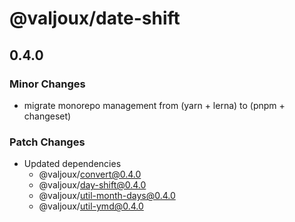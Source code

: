 # @valjoux/date-shift

## 0.4.0

### Minor Changes

- migrate monorepo management from (yarn + lerna) to (pnpm + changeset)

### Patch Changes

- Updated dependencies
  - @valjoux/convert@0.4.0
  - @valjoux/day-shift@0.4.0
  - @valjoux/util-month-days@0.4.0
  - @valjoux/util-ymd@0.4.0
